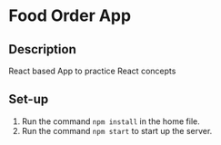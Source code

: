 # Food Order App

## Description

React based App to practice React concepts

## Set-up

1. Run the command `npm install` in the home file.
2. Run the command `npm start` to start up the server.
